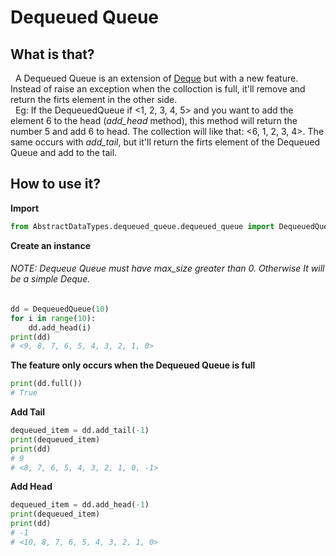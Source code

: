 # Dequeued Queue

## What is that?
&nbsp; A Dequeued Queue is an extension of [Deque](https://github.com/senavs/AbstractDataTypes/tree/master/deque) but with a new feature.
Instead of raise an exception when the colloction is full, it'll remove and return the firts element in the other side.  
&nbsp; Eg: If the DequeuedQueue if <1, 2, 3, 4, 5> and you want to add the element 6 to the head (*add_head* method), this method will return the number 5 and add 6 to head. The collection will like that: <6, 1, 2, 3, 4>. The same occurs with *add_tail*, but it'll return the firts element of the Dequeued Queue and add to the tail.

## How to use it?
**Import**
``` python
from AbstractDataTypes.dequeued_queue.dequeued_queue import DequeuedQueue
```

**Create an instance**
###### NOTE: Dequeue Queue must have max_size greater than 0. Otherwise It will be a simple Deque.
``` python
dd = DequeuedQueue(10)
for i in range(10):
    dd.add_head(i)
print(dd)
# <9, 8, 7, 6, 5, 4, 3, 2, 1, 0>
```

**The feature only occurs when the Dequeued Queue is full**
``` python
print(dd.full())
# True
```

**Add Tail**
``` python
dequeued_item = dd.add_tail(-1)
print(dequeued_item)
print(dd)
# 9
# <8, 7, 6, 5, 4, 3, 2, 1, 0, -1>
``` 

**Add Head**
``` python
dequeued_item = dd.add_head(-1)
print(dequeued_item)
print(dd)
# -1
# <10, 8, 7, 6, 5, 4, 3, 2, 1, 0>
``` 

